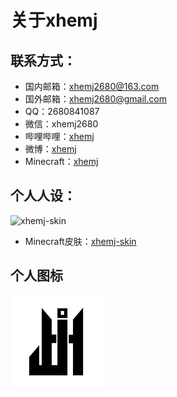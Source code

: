 # 关于xhemj
## 联系方式：
 - 国内邮箱：[xhemj2680@163.com](mailto:xhemj2680@163.com)
 - 国外邮箱：[xhemj2680@gmail.com](mailto:xhemj2680@gmil.com)
 - QQ：<a href="javascript:;
"><div onclick="window.open('https://cli.im/api/qrcode/code?text=http://qm.qq.com/cgi-bin/qm/qr?k=hjE7jI02YtA2PkCO0Du6xBg8xrF48zNy&mhid=5BDGX1zrnMshMHcnKNxSPak','QQ：2680841087','height=800,width=470,top=0,right=0,toolbar=no,menubar=no,scrollbars=no,resizable=no,location=no,status=no')" style="text-align: center;display: inline-block">2680841087</div></a>
 - 微信：<a href="javascript:;
"><div onclick="window.open('https://cli.im/api/qrcode/code?text=https://u.wechat.com/EO6xihgmRUz_y4lEDw-S43M&mhid=50bDXwzmks4hMHcnKNxSP60','微信：xhemj2680','height=800,width=470,top=0,right=0,toolbar=no,menubar=no,scrollbars=no,resizable=no,location=no,status=no')" style="text-align: center;display: inline-block">xhemj2680</div></a>
 - 哔哩哔哩：[xhemj](https://space.bilibili.com/226208916/)
 - 微博：[xhemj](https://weibo.com/xhemj)
 - Minecraft：[xhemj](https://zh-cn.namemc.com/profile/xhemj.1)
## 个人人设：
![xhemj-skin](/img/xhemj-skin.png)
 - Minecraft皮肤：[xhemj-skin](https://zh-cn.namemc.com/profile/xhemj.1)
## 个人图标
<img src="/logo.png" width="150">